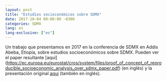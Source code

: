 ```yaml
---
layout: post
title: "Estudios socioconómicos sobre SDMX"
date: 2017-10-04 00:00:00 -0300
categories: SDMX
lang: es
lang-exclusive: ["es"]
---
```


Un trabajo que presentamos en 2017 en la conferencia de SDMX en Addis Abeba, Etiopía, sobre estudios socioeconómicos sobre SDMX. Pueden ver el paper resultante [aqui] (https://ec.europa.eu/eurostat/cros/system/files/proof_of_concept_of_reproducible_socioeconomic_analysis_over_sdmx_paper.pdf) (en inglés) y la presentación original [aqui](https://ec.europa.eu/eurostat/cros/system/files/proof_of_concept_of_reproducible_socioeconomic_analysis_over_sdmx_presentation_0.pdf) (también en inglés).
